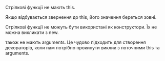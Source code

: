 Cтрілкові функції не мають this.

 Якщо відбувається звернення до this, його значення береться зовні.

 Cтрілкові функції не можуть бути використані як конструктори. Їх не можна викликати з new.
 
 також не мають arguments. Це чудово підходить для створення декораторів, коли нам потрібно прокинути виклик з поточними this та arguments.